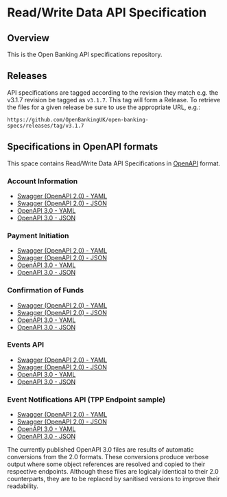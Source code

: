 # Read/Write Data API Specification

## Overview

This is the Open Banking API specifications repository.

## Releases

API specifications are tagged according to the revision they match e.g. the v3.1.7 revision be tagged as `v3.1.7`. This tag will form a Release. To retrieve the files for a given release be sure to use the appropriate URL, e.g.:

```https://github.com/OpenBankingUK/open-banking-specs/releases/tag/v3.1.7```

## Specifications in OpenAPI formats

This space contains Read/Write Data API Specifications in [OpenAPI](https://github.com/OAI/OpenAPI-Specification#the-openapi-specification) format.

### Account Information 

- [Swagger (OpenAPI 2.0) - YAML](./dist/swagger/account-info-swagger.yaml) 
- [Swagger (OpenAPI 2.0) - JSON](./dist/swagger/account-info-swagger.json)
- [OpenAPI 3.0 - YAML](./dist/openapi/account-info-openapi.yaml) 
- [OpenAPI 3.0 - JSON](./dist/openapi/account-info-openapi.json)

### Payment Initiation

- [Swagger (OpenAPI 2.0) - YAML](./dist/swagger/confirmation-funds-swagger.yaml) 
- [Swagger (OpenAPI 2.0) - JSON](./dist/swagger/payment-initiation-swagger.json)
- [OpenAPI 3.0 - YAML](./dist/openapi/payment-initiation-openapi.yaml) 
- [OpenAPI 3.0 - JSON](./dist/openapi/payment-initiation-openapi.json)

### Confirmation of Funds

- [Swagger (OpenAPI 2.0) - YAML](./dist/swagger/confirmation-funds-swagger.yaml) 
- [Swagger (OpenAPI 2.0) - JSON](./dist/swagger/confirmation-funds-swagger.json)
- [OpenAPI 3.0 - YAML](./dist/openapi/confirmation-funds-openapi.yaml) 
- [OpenAPI 3.0 - JSON](./dist/openapi/confirmation-funds-openapi.json)

### Events API

- [Swagger (OpenAPI 2.0) - YAML](./dist/swagger/events-swagger.yaml) 
- [Swagger (OpenAPI 2.0) - JSON](./dist/swagger/events-swagger.json)
- [OpenAPI 3.0 - YAML](./dist/openapi/events-openapi.yaml) 
- [OpenAPI 3.0 - JSON](./dist/openapi/events-openapi.json)


### Event Notifications API (TPP Endpoint sample)

- [Swagger (OpenAPI 2.0) - YAML](./dist/swagger/event-notifications-swagger.yaml) 
- [Swagger (OpenAPI 2.0) - JSON](./dist/swagger/event-notifications-swagger.json)
- [OpenAPI 3.0 - YAML](./dist/openapi/event-notifications-openapi.yaml) 
- [OpenAPI 3.0 - JSON](./dist/openapi/event-notifications-openapi.json)

The currently published OpenAPI 3.0 files are results of automatic conversions from the 2.0 formats. These conversions produce verbose output where some object references are resolved and copied to their respective endpoints. Although these files are logicaly identical to their 2.0 counterparts, they are to be replaced by sanitised versions to improve their readability.